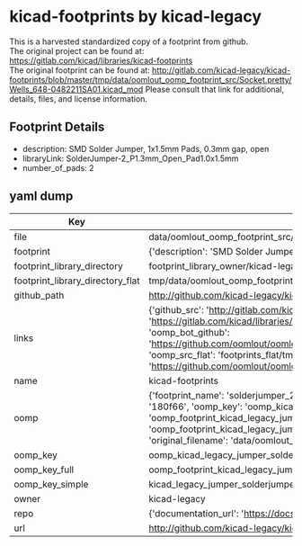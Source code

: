 # kicad-footprints by kicad-legacy  
This is a harvested standardized copy of a footprint from github.  
The original project can be found at:  
https://gitlab.com/kicad/libraries/kicad-footprints  
The original footprint can be found at:
http://gitlab.com/kicad-legacy/kicad-footprints/blob/master/tmp/data/oomlout_oomp_footprint_src/Socket.pretty/Wells_648-0482211SA01.kicad_mod
Please consult that link for additional, details, files, and license information.  
## Footprint Details
* description: SMD Solder Jumper, 1x1.5mm Pads, 0.3mm gap, open  
* libraryLink: SolderJumper-2_P1.3mm_Open_Pad1.0x1.5mm  
* number_of_pads: 2  
## yaml dump  
| Key | Value |  
| --- | --- |  
| file | data/oomlout_oomp_footprint_src/kicad-footprints/Jumper.pretty/SolderJumper-2_P1.3mm_Open_Pad1.0x1.5mm.kicad_mod |  
| footprint | {'description': 'SMD Solder Jumper, 1x1.5mm Pads, 0.3mm gap, open', 'libraryLink': 'SolderJumper-2_P1.3mm_Open_Pad1.0x1.5mm', 'number_of_pads': 2} |  
| footprint_library_directory | footprint_library_owner/kicad-legacy_kicad-footprints |  
| footprint_library_directory_flat | tmp/data/oomlout_oomp_footprint_src/footprints_flat/kicad_legacy_jumper_solderjumper_2_p1_3mm_open_pad1_0x1_5mm/working |  
| github_path | http://github.com/kicad-legacy/kicad-footprints/blob/master/tmp/data/oomlout_oomp_footprint_src/Jumper.pretty/SolderJumper-2_P1.3mm_Open_Pad1.0x1.5mm.kicad_mod |  
| links | {'github_src': 'http://gitlab.com/kicad-legacy/kicad-footprints/blob/master/tmp/data/oomlout_oomp_footprint_src/Socket.pretty/Wells_648-0482211SA01.kicad_mod', 'github_src_repo': 'https://gitlab.com/kicad/libraries/kicad-footprints', 'oomp_bot': 'tmp/data/oomlout_oomp_footprint_src/footprints/kicad_legacy_jumper_solderjumper_2_p1_3mm_open_pad1_0x1_5mm/working', 'oomp_bot_github': 'https://github.com/oomlout/oomlout_oomp_footprint_bot/tree/main/tmp/data/oomlout_oomp_footprint_src/footprints/kicad_legacy_jumper_solderjumper_2_p1_3mm_open_pad1_0x1_5mm/working', 'oomp_src_flat': 'footprints_flat/tmp/data/oomlout_oomp_footprint_src/footprints_flat/kicad_legacy_jumper_solderjumper_2_p1_3mm_open_pad1_0x1_5mm/working', 'oomp_src_flat_github': 'https://github.com/oomlout/oomlout_oomp_footprint_src/tree/main/tmp/data/oomlout_oomp_footprint_src/footprints_flat/kicad_legacy_jumper_solderjumper_2_p1_3mm_open_pad1_0x1_5mm/working'} |  
| name | kicad-footprints |  
| oomp | {'footprint_name': 'solderjumper_2_p1_3mm_open_pad1_0x1_5mm', 'library_name': 'jumper', 'md5': '180f66254786d48c16371d541b4b91e4', 'md5_10': '180f662547', 'md5_5': '180f6', 'md5_6': '180f66', 'oomp_key': 'oomp_kicad_legacy_jumper_solderjumper_2_p1_3mm_open_pad1_0x1_5mm', 'oomp_key_extra': 'oomp_footprint_kicad_legacy_jumper_solderjumper_2_p1_3mm_open_pad1_0x1_5mm', 'oomp_key_full': 'oomp_footprint_kicad_legacy_jumper_solderjumper_2_p1_3mm_open_pad1_0x1_5mm_180f66', 'oomp_key_simple': 'kicad_legacy_jumper_solderjumper_2_p1_3mm_open_pad1_0x1_5mm', 'original_filename': 'data/oomlout_oomp_footprint_src/kicad-footprints/Jumper.pretty/SolderJumper-2_P1.3mm_Open_Pad1.0x1.5mm.kicad_mod', 'owner_name': 'kicad_legacy'} |  
| oomp_key | oomp_kicad_legacy_jumper_solderjumper_2_p1_3mm_open_pad1_0x1_5mm |  
| oomp_key_full | oomp_footprint_kicad_legacy_jumper_solderjumper_2_p1_3mm_open_pad1_0x1_5mm |  
| oomp_key_simple | kicad_legacy_jumper_solderjumper_2_p1_3mm_open_pad1_0x1_5mm |  
| owner | kicad-legacy |  
| repo | {'documentation_url': 'https://docs.github.com/rest/repos/repos#get-a-repository', 'message': 'Not Found'} |  
| url | http://github.com/kicad-legacy/kicad-footprints |  

